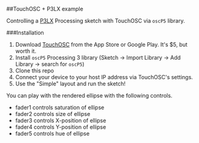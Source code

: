 ##TouchOSC + P3LX example

Controlling a [P3LX](https://github.com/heronarts/P3LX) Processing sketch with TouchOSC via `oscP5` library.

###Installation

1. Download [TouchOSC](http://hexler.net/software/touchosc) from the App Store or Google Play. It's $5, but worth it.
2. Install `oscP5` Processing 3 library (Sketch -> Import Library -> Add Library -> search for `oscP5`)
3. Clone this repo
4. Connect your device to your host IP address via TouchOSC's settings. 
5. Use the "Simple" layout and run the sketch!

You can play with the rendered ellipse with the following controls.

- fader1 controls saturation of ellipse
- fader2 controls size of ellipse
- fader3 controls X-position of ellipse
- fader4 controls Y-position of ellipse
- fader5 controls hue of ellipse
